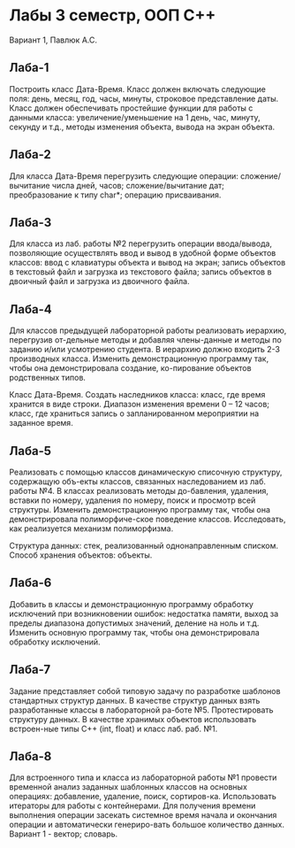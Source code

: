 # Лабы 3 семестр, ООП C++
Вариант 1, Павлюк А.С.

## Лаба-1

Постpоить класс Дата-Вpемя. Класс должен включать следующие поля: день, месяц, год, часы, минуты, строковое представление даты. Класс должен обеспечивать пpостейшие функции для pаботы с данными класса: увеличение/уменьшение на 1 день, час, минуту, секунду и т.д., методы изменения объекта, вывода на экран объекта.

## Лаба-2

Для класса Дата-Вpемя перегрузить следующие операции:
сложение/ вычитание числа дней, часов;
сложение/вычитание дат;
преобразование к типу char*;
операцию присваивания.

## Лаба-3

Для класса из лаб. работы №2 перегрузить операции ввода/вывода, позволяющие осуществлять ввод и вывод в удобной фоpме объектов классов: 
ввод с клавиатуры объекта и вывод на экран; 
запись объектов в текстовый файл и загрузка из текстового файла;
запись объектов в двоичный файл и загрузка из двоичного файла.

## Лаба-4

Для классов предыдущей лабораторной работы реализовать иерархию, перегрузив  от-дельные методы и добавляя члены-данные и методы по заданию и/или усмотрению студента. В иерархию должно входить 2-3 производных класса. 
Изменить демонстрационную программу так, чтобы она демонстрировала создание, ко-пирование объектов родственных типов.

Класс Дата-Вpемя.  Создать наследников класса: 
класс, где время хранится в виде строки. Диапазон изменения времени 0 – 12 часов; 
класс, где храниться запись о запланированном мероприятии на заданное время. 

## Лаба-5

Реализовать с помощью классов динамическую списочную структуру, содержащую объ-екты классов, связанных наследованием из лаб. работы №4. В классах реализовать методы до-бавления, удаления, вставки по номеру, удаления по номеру, поиск и просмотр всей структуры. 
Изменить демонстрационную программу так, чтобы она демонстрировала полиморфиче-ское поведение классов. Исследовать, как реализуется механизм полиморфизма.

Структура данных: стек, реализованный однонаправленным списком.
Способ хранения объектов: объекты.

## Лаба-6

Добавить в классы и демонстрационную программу обработку исключений при возникновении ошибок: недостатка памяти, выход за пределы диапазона допустимых значений, деление на ноль и т.д. Изменить основную программу так, чтобы она демонстрировала обработку исключений.

## Лаба-7

Задание   представляет   собой   типовую задачу по разработке  шаблонов стандартных структур данных. В качестве структур данных взять разработанные классы в лабораторной ра-боте №5. 
Протестировать структуру данных. В качестве хранимых объектов использовать встроен-ные типы С++ (int, float) и класс лаб. раб. №1.

## Лаба-8

Для встроенного типа и класса из лабораторной работы №1 провести временной анализ заданных шаблонных классов на основных операциях: добавление, удаление, поиск, сортиров-ка. Использовать итераторы для работы с контейнерами. Для получения времени выполнения операции засекать системное время начала и окончания операции и автоматически генериро-вать большое количество данных.
Вариант 1 - вектор;	словарь.

